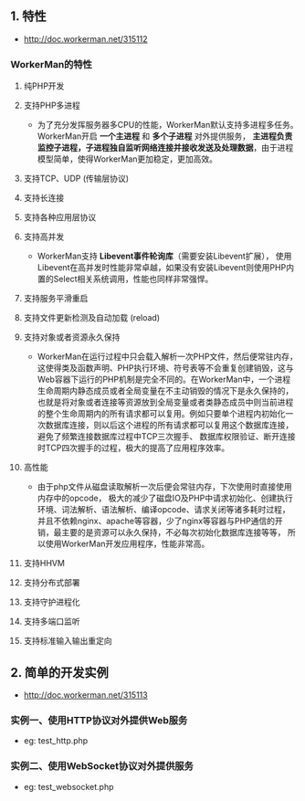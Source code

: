 ## 1. 特性
* http://doc.workerman.net/315112

### WorkerMan的特性
1. 纯PHP开发

2. 支持PHP多进程
    * 为了充分发挥服务器多CPU的性能，WorkerMan默认支持多进程多任务。WorkerMan开启 **一个主进程** 和 **多个子进程** 对外提供服务， **主进程负责监控子进程，子进程独自监听网络连接并接收发送及处理数据**，由于进程模型简单，使得WorkerMan更加稳定，更加高效。

3. 支持TCP、UDP (传输层协议)

4. 支持长连接

5. 支持各种应用层协议

6. 支持高并发
    * WorkerMan支持 **Libevent事件轮询库**（需要安装Libevent扩展）， 使用Libevent在高并发时性能非常卓越，如果没有安装Libevent则使用PHP内置的Select相关系统调用，性能也同样非常强悍。

7. 支持服务平滑重启

8. 支持文件更新检测及自动加载 (reload)

10. 支持对象或者资源永久保持
    * WorkerMan在运行过程中只会载入解析一次PHP文件，然后便常驻内存，这使得类及函数声明、PHP执行环境、符号表等不会重复创建销毁，这与Web容器下运行的PHP机制是完全不同的。在WorkerMan中，一个进程生命周期内静态成员或者全局变量在不主动销毁的情况下是永久保持的，也就是将对象或者连接等资源放到全局变量或者类静态成员中则当前进程的整个生命周期内的所有请求都可以复用。例如只要单个进程内初始化一次数据库连接，则以后这个进程的所有请求都可以复用这个数据库连接，避免了频繁连接数据库过程中TCP三次握手、 数据库权限验证、断开连接时TCP四次握手的过程，极大的提高了应用程序效率。

11. 高性能
    * 由于php文件从磁盘读取解析一次后便会常驻内存，下次使用时直接使用内存中的opcode， 极大的减少了磁盘IO及PHP中请求初始化、创建执行环境、词法解析、语法解析、编译opcode、请求关闭等诸多耗时过程， 并且不依赖nginx、apache等容器，少了nginx等容器与PHP通信的开销，最主要的是资源可以永久保持，不必每次初始化数据库连接等等， 所以使用WorkerMan开发应用程序，性能非常高。

12. 支持HHVM
13. 支持分布式部署
14. 支持守护进程化
15. 支持多端口监听
16. 支持标准输入输出重定向


## 2. 简单的开发实例
* http://doc.workerman.net/315113

### 实例一、使用HTTP协议对外提供Web服务
* eg: test_http.php

### 实例二、使用WebSocket协议对外提供服务
* eg: test_websocket.php
